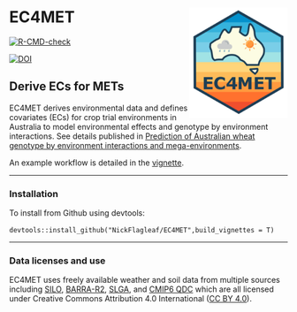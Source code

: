 # EC4MET <a href="https://nickflagleaf.github.io/EC4MET/index.html"><img src="man/figures/logo.png" align="right" height="200"/></a>

<!-- badges: start -->

[![R-CMD-check](https://github.com/NickFlagleaf/EC4MET/actions/workflows/R-CMD-check.yaml/badge.svg)](https://github.com/NickFlagleaf/EC4MET/actions/workflows/R-CMD-check.yaml)

[![DOI](https://zenodo.org/badge/938421607.svg)](https://doi.org/10.5281/zenodo.15400244)

<!-- badges: end -->

## Derive ECs for METs

EC4MET derives environmental data and defines covariates (ECs) for crop trial environments in Australia to model environmental effects and genotype by environment interactions. See 
details published in [Prediction of Australian wheat genotype by environment interactions and mega-environments](https://doi.org/10.1007/s00122-025-05023-6).


An example workflow is detailed in the [vignette](https://nickflagleaf.github.io/EC4MET/articles/EC4MET-workflow-example.html).

------------------------------------------------------------------------

### Installation

To install from Github using devtools:

```         
devtools::install_github("NickFlagleaf/EC4MET",build_vignettes = T)
```

------------------------------------------------------------------------


### Data licenses and use

EC4MET uses freely available weather and soil data from multiple sources including [SILO](https://www.longpaddock.qld.gov.au/silo/),
[BARRA-R2](https://opus.nci.org.au/spaces/NDP/pages/264241166/BOM+BARRA2+ob53), [SLGA](https://esoil.io/TERNLandscapes/Public/Pages/SLGA/index.html),
and [CMIP6 QDC](https://doi.org/10.25919/03by-9y62) which are all licensed under Creative Commons Attribution 4.0 International ([CC BY 4.0](https://creativecommons.org/licenses/by/4.0/)).